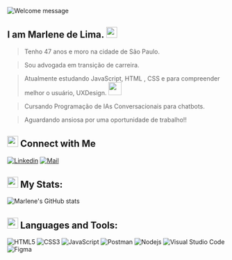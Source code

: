 ![Welcome message](https://github.com/MarleneLima/MarleneLima/blob/main/ML%20(1).png?raw=true)

<!-- welcome message -->
<h2>I am Marlene de Lima. <img src="https://media.giphy.com/media/hvRJCLFzcasrR4ia7z/giphy.gif" width="25px"> </h2>




> Tenho 47 anos e moro na cidade de São Paulo.

> Sou advogada em transição de carreira.

> Atualmente estudando JavaScript, HTML , CSS e para compreender melhor o usuário, UXDesign.  <img src="https://media.giphy.com/media/WUlplcMpOCEmTGBtBW/giphy.gif" width="30">

> Cursando Programação de IAs Conversacionais para chatbots.

> Aguardando ansiosa por uma oportunidade de trabalho!!  



## <img src="https://media.giphy.com/media/5WJ6SOKeNKrSzblU4R/giphy.gif" width="25"> Connect with Me

[![Linkedin](https://img.shields.io/badge/LinkedIn-0077B5?style=for-the-badge&logo=linkedin&logoColor=white)](https://www.linkedin.com/in/marlenedelima/)
[![Mail](https://img.shields.io/badge/Gmail-D14836?style=for-the-badge&logo=gmail&logoColor=white)](mailto:marlene.rlp@gmail.com)


## <img src="https://media.giphy.com/media/1ynCEtlgMPAeNAqdnu/giphy.gif" width="25"> My Stats:


![Marlene's GitHub stats](https://github-readme-stats.vercel.app/api?username=MarleneLima&show_icons=true&theme=tokyonight)

## <img src="https://media.giphy.com/media/1ynCEtlgMPAeNAqdnu/giphy.gif" width="25"> Languages and Tools:

![HTML5](https://img.shields.io/badge/HTML5-E34F26?style=for-the-badge&logo=html5&logoColor=white)
![CSS3](https://img.shields.io/badge/CSS-1572B6?style=for-the-badge&logo=css3&logoColor=white)
![JavaScript](https://img.shields.io/badge/JavaScript-F7DF1E?style=for-the-badge&logo=javascript&logoColor=black)
![Postman](https://img.shields.io/badge/Postman-FF6C37?style=for-the-badge&logo=Postman&logoColor=white)
![Nodejs](https://img.shields.io/badge/Node.js-339933?style=for-the-badge&logo=nodedotjs&logoColor=white)
![Visual Studio Code](https://img.shields.io/badge/Visual_Studio_Code-0078D4?style=for-the-badge&logo=visual%20studio%20code&logoColor=white)
![Figma](https://img.shields.io/badge/Figma-F24E1E?style=for-the-badge&logo=figma&logoColor=white)




   



